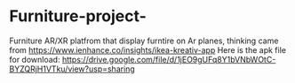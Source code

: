 # Furniture-project-
Furniture AR/XR platfrom that display furntire on Ar planes, thinking came from https://www.ienhance.co/insights/ikea-kreativ-app
Here is the apk file for download: https://drive.google.com/file/d/1jEO9gUFq8Y1bVNbWOtC-BYZQRjH1VTku/view?usp=sharing
